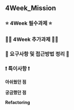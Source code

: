 ## 4Week_Mission

### ⭐️ 4Week 필수과제 ⭐️

### 👍🏻 4Week 추가과제 👍🏻

### 🙈 요구사항 및 접근방법 정리 🙈


### ❗️ 특이사항 ❗️

<strong>아쉬웠던 점</strong>


<strong>궁금했던 점</strong>


<strong>Refactoring</strong>
